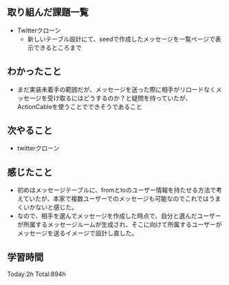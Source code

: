 ## 取り組んだ課題一覧
- Twitterクローン
  - 新しいテーブル設計にて、seedで作成したメッセージを一覧ページで表示できるところまで

## わかったこと
- まだ実装未着手の範囲だが、メッセージを送った際に相手がリロードなくメッセージを受け取るにはどうするのか？と疑問を持っていたが、ActionCableを使うことでできそうであること

## 次やること
- twitterクローン　

## 感じたこと
- 初めはメッセージテーブルに、fromとtoのユーザー情報を持たせる方法で考えていたが、本家で複数ユーザーでのメッセージも可能なのでこれではうまくいかないと感じた。
- なので、相手を選んでメッセージを作成した時点で、自分と選んだユーザーが所属するメッセージルームが生成され、そこに向けて所属するユーザーがメッセージを送るイメージで設計し直した。
  
## 学習時間
Today:2h
Total:894h

